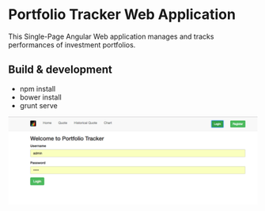 # Portfolio Tracker Web Application #

This Single-Page Angular Web application manages and tracks performances of investment portfolios. 

## Build & development

* npm install
* bower install
* grunt serve

![Swagger Docs](portfolio-tracker-app.png)
